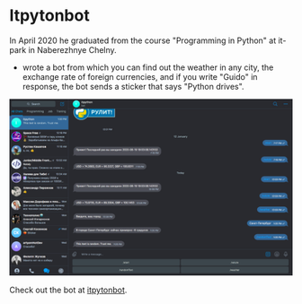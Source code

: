 # Itpytonbot

In April 2020 he graduated from the course "Programming in Python" at it-park in Naberezhnye Chelny.
* wrote a bot from which you can find out the weather in any city, the exchange rate of foreign currencies, and if
you write "Guido" in response, the bot sends a sticker that says "Python drives". 

![bot](bot.png)

Check out the bot at [itpytonbot](https://t.me/itpytonbot).